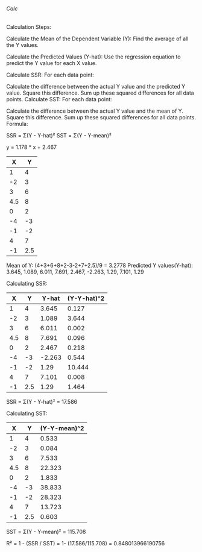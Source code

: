 ###### Calc

Calculation Steps:

Calculate the Mean of the Dependent Variable (Y):
Find the average of all the Y values.

Calculate the Predicted Values (Y-hat):
Use the regression equation to predict the Y value for each X value.

Calculate SSR:
For each data point:

Calculate the difference between the actual Y value and the predicted Y value.
Square this difference.
Sum up these squared differences for all data points.
Calculate SST:
For each data point:

Calculate the difference between the actual Y value and the mean of Y.
Square this difference.
Sum up these squared differences for all data points.
Formula:

SSR = Σ(Y - Y-hat)²
SST = Σ(Y - Y-mean)²

y = 1.178 * x + 2.467

|X	| Y|
|---|--|
|1	|4 |
|-2	|3 |
|3	|6 |
|4.5 |	8|
|0	|2 |
|-4	|-3 |
|-1	|-2 |
|4	| 7 |
|-1	 |2.5|

Mean of Y: (4+3+6+8+2-3-2+7+2.5)/9 = 3.2778
Predicted Y values(Y-hat): 3.645, 1.089, 6.011, 7.691, 2.467, -2.263, 1.29, 7.101, 1.29

Calculating SSR:

|X	|Y	|Y-hat	|(Y-Y-hat)^2|
|---|---|-------|-----------|
|1	|4	|3.645	|0.127|
|-2	|3	|1.089	|3.644|
|3	|6	|6.011	|0.002|
|4.5	|8	|7.691	|0.096|
|0	|2	|2.467	|0.218|
|-4	|-3	|-2.263	|0.544|
|-1	|-2	|1.29	|10.444|
|4	|7	|7.101	|0.008|
|-1	|2.5	|1.29	|1.464|

SSR = Σ(Y - Y-hat)² = 17.586


Calculating SST:

|X	|Y	|(Y-Y-mean)^2|
|---|---|------------|
|1	|4	|0.533|
|-2	|3	|0.084|
|3	|6	|7.533|
|4.5	|8	|22.323|
|0	|2	|1.833|
|-4	|-3	|38.833|
|-1	|-2	|28.323|
|4	|7	|13.723|
|-1	|2.5	|0.603|

SST = Σ(Y - Y-mean)² = 115.708

R² = 1 - (SSR / SST) = 1- (17.586/115.708) = 0.848013966190756
